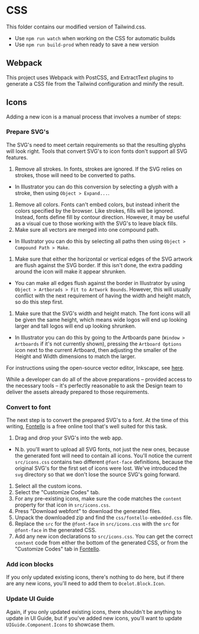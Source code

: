 # CSS

This folder contains our modified version of Tailwind.css.

- Use `npm run watch` when working on the CSS for automatic builds
- Use `npm run build-prod` when ready to save a new version


## Webpack

This project uses Webpack with PostCSS, and ExtractText plugins to generate a CSS file from the Tailwind configuration and minify the result.

## Icons

Adding a new  icon is a manual process that involves a number of steps:

### Prepare SVG's

The SVG's need to meet certain requirements so that the resulting glyphs will look right. Tools that convert SVG's to icon fonts don't support all SVG features.

1. Remove all strokes. In fonts, strokes are ignored. If the SVG relies on strokes, those will need to be converted to paths.
  - In Illustrator you can do this conversion by selecting a glyph with a stroke, then using `Object > Expand...`.
1. Remove all colors. Fonts can't embed colors, but instead inherit the colors specified by the browser. Like strokes, fills will be ignored. Instead, fonts define fill by contour direction. However, it may be useful as a visual cue to those working with the SVG's to leave black fills.
1. Make sure all vectors are merged into one compound path.
  - In Illustrator you can do this by selecting all paths then using `Object > Compound Path > Make`.
1. Make sure that either the horizontal or vertical edges of the SVG artwork are flush against the SVG border. If this isn't done, the extra padding around the icon will make it appear shrunken.
  - You can make all edges flush against the border in Illustrator by using `Object > Artborads > Fit to Artwork Bounds`. However, this will usually conflict with the next requirement of having the width and height match, so do this step first.
1. Make sure that the SVG's width and height match. The font icons will all be given the same height, which means wide logos will end up looking larger and tall logos will end up looking shrunken.
  - In Illustrator you can do this by going to the Artboards pane (`Window > Artboards` if it's not currently shown), pressing the `Artboard Options` icon next to the current Artboard, then adjusting the smaller of the Height and Width dimensions to match the larger.

For instructions using the open-source vector editor, Inkscape, see [here][Inkscape instructions].

While a developer can do all of the above preparations – provided access to the necessary tools – it's perfectly reasonable to ask the Design team to deliver the assets already prepared to those requirements.

### Convert to font

The next step is to convert the prepared SVG's to a font. At the time of this writing, [Fontello][] is a free online tool that's well suited for this task. 

1. Drag and drop your SVG's into the web app.
  - N.b. you'll want to upload all SVG fonts, not just the new ones, because the generated font will need to contain all icons. You'll notice the current `src/icons.css` contains two different `@font-face` definitions, because the original SVG's for the first set of icons were lost. We've introduced the `svg` directory so that we don't lose the source SVG's going forward.
1. Select all the custom icons.
1. Select the "Customize Codes" tab.
1. For any pre-existing icons, make sure the code matches the `content` property for that icon in `src/icons.css`.
1. Press "Download webfont" to download the generated files.
1. Unpack the downloaded zip and find the `css/fontello-embedded.css` file.
1. Replace the `src` for the `@font-face` in `src/icons.css` with the `src` for `@font-face` in the generated CSS.
1. Add any new icon declarations to `src/icons.css`. You can get the correct `content` code from either the bottom of the generated CSS, or from the "Customize Codes" tab in [Fontello].

### Add icon blocks

If you only updated existing icons, there's nothing to do here, but if there are any new icons, you'll need to add them to `Ocelot.Block.Icon`.

### Update UI Guide

Again, if you only updated existing icons, there shouldn't be anything to update in UI Guide, but if you've added new icons, you'll want to update `UIGuide.Component.Icons` to showcase them.

[Fontello]: http://fontello.com/
[Inkscape instructions]: https://github.com/fontello/fontello/wiki/How-to-use-custom-images#preparing-images-in-inkscape
